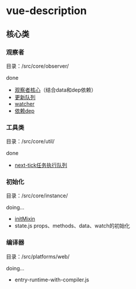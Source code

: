 # vue-description
## 核心类  
### 观察者
目录：/src/core/observer/  

done  
+ [观察者核心](/src/core/observer/index.js)（结合data和dep依赖）
+ [更新队列](/src/core/observer/scheduler.js)
+ [watcher](/src/core/observer/watcher.js)
+ [依赖dep](/src/core/observer/dep.js) 

### 工具类  
目录：/src/core/util/  

done
+ [next-tick任务执行队列](/src/core/util/next-tick.js)  

### 初始化
目录：/src/core/instance/  

doing...  
+ [initMixin](/src/core/instance/init.js)
+ state.js  props、methods、data、watch的初始化  

### 编译器
目录：/src/platforms/web/  

doing...  
+ entry-runtime-with-compiler.js  
